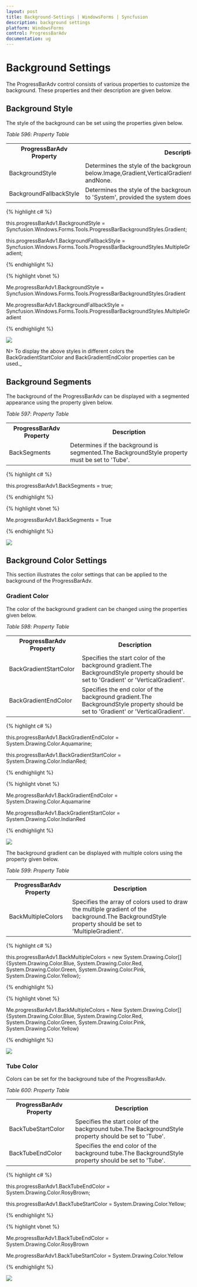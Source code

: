 ```yaml
---
layout: post
title: Background-Settings | WindowsForms | Syncfusion
description: background settings
platform: WindowsForms
control: ProgressBarAdv
documentation: ug
---
```


# Background Settings

The ProgressBarAdv control consists of various properties to customize the background. These properties and their description are given below.

## Background Style

The style of the background can be set using the properties given below.

_Table_ _596_: _Property Table_

<table>
<tr>
<th>
ProgressBarAdv Property</th><th>
Description</th></tr>
<tr>
<td>
BackgroundStyle</td><td>
Determines the style of the background. It includes the options given below.Image,Gradient,VerticalGradient,Tube,MultipleGradient,System andNone.</td></tr>
<tr>
<td>
BackgroundFallbackStyle</td><td>
Determines the style of the background when BackgroundStyle is set to 'System', provided the system does not support themes.</td></tr>
</table>

{% highlight c# %}

this.progressBarAdv1.BackgroundStyle = Syncfusion.Windows.Forms.Tools.ProgressBarBackgroundStyles.Gradient;

this.progressBarAdv1.BackgroundFallbackStyle = Syncfusion.Windows.Forms.Tools.ProgressBarBackgroundStyles.MultipleGradient;

{% endhighlight %}

{% highlight vbnet %}


Me.progressBarAdv1.BackgroundStyle = Syncfusion.Windows.Forms.Tools.ProgressBarBackgroundStyles.Gradient

Me.progressBarAdv1.BackgroundFallbackStyle = Syncfusion.Windows.Forms.Tools.ProgressBarBackgroundStyles.MultipleGradient

{% endhighlight %}

![](Overview_images/Overview_img6.jpeg) 


N> To display the above styles in different colors the BackGradientStartColor and BackGradientEndColor properties can be used._


## Background Segments

The background of the ProgressBarAdv can be displayed with a segmented appearance using the property given below.

_Table_ _597_: _Property Table_

<table>
<tr>
<th>
ProgressBarAdv Property</th><th>
Description</th></tr>
<tr>
<td>
BackSegments</td><td>
Determines if the background is segmented.The BackgroundStyle property must be set to 'Tube'.</td></tr>
</table>

{% highlight c# %}

this.progressBarAdv1.BackSegments = true;

{% endhighlight %}

{% highlight vbnet %}

Me.progressBarAdv1.BackSegments = True

{% endhighlight %}

![](Overview_images/Overview_img8.jpeg) 

## Background Color Settings

This section illustrates the color settings that can be applied to the background of the ProgressBarAdv.

### Gradient Color

The color of the background gradient can be changed using the properties given below.

_Table_ _598_: _Property Table_

<table>
<tr>
<th>
ProgressBarAdv Property</th><th>
Description</th></tr>
<tr>
<td>
BackGradientStartColor</td><td>
Specifies the start color of the background gradient.The BackgroundStyle property should be set to 'Gradient' or 'VerticalGradient'.</td></tr>
<tr>
<td>
BackGradientEndColor</td><td>
Specifies the end color of the background gradient.The BackgroundStyle property should be set to 'Gradient' or 'VerticalGradient'.</td></tr>
</table>


{% highlight c# %}

this.progressBarAdv1.BackGradientEndColor = System.Drawing.Color.Aquamarine;

this.progressBarAdv1.BackGradientStartColor = System.Drawing.Color.IndianRed;

{% endhighlight %}

{% highlight vbnet %}

Me.progressBarAdv1.BackGradientEndColor = System.Drawing.Color.Aquamarine

Me.progressBarAdv1.BackGradientStartColor = System.Drawing.Color.IndianRed

{% endhighlight %}

![](Overview_images/Overview_img9.jpeg) 


The background gradient can be displayed with multiple colors using the property given below.

_Table_ _599_: _Property Table_

<table>
<tr>
<th>
ProgressBarAdv Property</th><th>
Description</th></tr>
<tr>
<td>
BackMultipleColors</td><td>
Specifies the array of colors used to draw the multiple gradient of the background.The BackgroundStyle property should be set to 'MultipleGradient'.</td></tr>
</table>

{% highlight c# %}

this.progressBarAdv1.BackMultipleColors = new System.Drawing.Color[] {System.Drawing.Color.Blue, System.Drawing.Color.Red, System.Drawing.Color.Green, System.Drawing.Color.Pink, System.Drawing.Color.Yellow};

{% endhighlight %}

{% highlight vbnet %}
 
Me.progressBarAdv1.BackMultipleColors = New System.Drawing.Color[] {System.Drawing.Color.Blue, System.Drawing.Color.Red, System.Drawing.Color.Green, System.Drawing.Color.Pink, System.Drawing.Color.Yellow}

{% endhighlight %}

![](Overview_images/Overview_img10.jpeg) 


### Tube Color

Colors can be set for the background tube of the ProgressBarAdv.

_Table_ _600_: _Property Table_

<table>
<tr>
<th>
ProgressBarAdv Property</th><th>
Description</th></tr>
<tr>
<td>
BackTubeStartColor</td><td>
Specifies the start color of the background tube.The BackgroundStyle property should be set to 'Tube'.</td></tr>
<tr>
<td>
BackTubeEndColor</td><td>
Specifies the end color of the background tube.The BackgroundStyle property should be set to 'Tube'.</td></tr>
</table>

{% highlight c# %}

this.progressBarAdv1.BackTubeEndColor = System.Drawing.Color.RosyBrown;

this.progressBarAdv1.BackTubeStartColor = System.Drawing.Color.Yellow;

{% endhighlight %}

{% highlight vbnet %}

Me.progressBarAdv1.BackTubeEndColor = System.Drawing.Color.RosyBrown

Me.progressBarAdv1.BackTubeStartColor = System.Drawing.Color.Yellow

{% endhighlight %}

 ![](Overview_images/Overview_img11.jpeg) 


